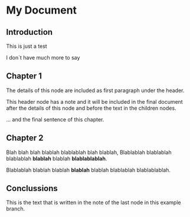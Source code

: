 # My Document

## Introduction

This is just a test

I don`t have much more to say

## Chapter 1

The details of this node are included as first paragraph under the header.

This header node has a note and it will be included in the final document after the details of this node and before the text in the children nodes.

... and the final sentence of this chapter.

## Chapter 2

Blah  blah blah blablah blablablah blah blablah, Blablablah  blablablah blablablah **blablah** blablah **blablablablah**.

 Blablablah  blablah blablah **blablah** blablah blablablah blablablablah.

## Conclussions

This is the text that is written in the note of the last node in this example branch.

